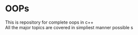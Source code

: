 # OOPs
This is  repository for complete oops in c++
<br>
All the major topics are covered in simpliest manner possible
s
